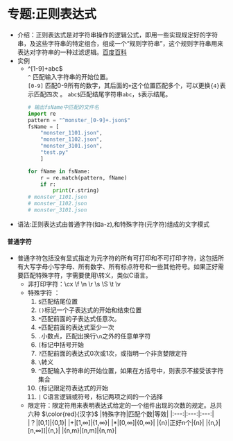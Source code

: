 # 专题:正则表达式

* 介绍：正则表达式是对字符串操作的逻辑公式，即用一些实现规定好的字符串，及这些字符串的特定组合，组成一个“规则字符串”，这个规则字符串用来表达对字符串的一种过滤逻辑。[百度百科](https://baike.baidu.com/item/%E6%AD%A3%E5%88%99%E8%A1%A8%E8%BE%BE%E5%BC%8F/1700215?fr=aladdin)
* 实例  
    * ^[1-9]+abc$   
    `^` 匹配输入字符串的开始位置。  
    `[0-9]` 匹配0-9所有的数字，其后面的`+`这个位置匹配多个，可以更换`{4}`表示匹配四次  。
    `abc$`匹配结尾字符串`abc`，`$`表示结尾。 
        ```py
        # 输出fsName中匹配的文件名
        import re
        pattern = "^monster_[0-9]+.json$"
        fsName = [
            "monster_1101.json", 
            "monster_1102.json", 
            "monster_3101.json", 
            "test.py"
            ]

        for fName in fsName:
            r = re.match(pattern, fName)
            if r:
                print(r.string)
        # monster_1101.json
        # monster_1102.json
        # monster_3101.json
        ```
* 语法:正则表达式由普通字符(如a-z),和特殊字符(元字符)组成的文字模式

#### 普通字符

* 普通字符包括没有显式指定为元字符的所有可打印和不可打印字符，这包括所有大写字母小写字母、所有数字、所有标点符号和一些其他符号。如果正好需要匹配特殊字符，字需要使用\转义，类似C语言。  
    * 非打印字符：\cx \f \n \r \s \S \t \v
    * 特殊字符  ：
        1. `$`匹配结尾位置  
        2. `()`标记一个子表达式的开始和结束位置  
        3. `*`匹配前面的子表达式任意次。  
        4. `+`匹配前面的表达式至少一次  
        5. `.`小数点，匹配出换行`\n`之外的任意单字符  
        6. `[`标记中括号开始
        7. `?`匹配前面的表达式0次或1次，或指明一个非贪婪限定符  
        8. `\`转义
        9. `^`匹配输入字符串的开始位置，如果在方括号中，则表示不接受该字符集合
        10. `{`标记限定符表达式的开始  
        11. `|` C语言逻辑或符号，标记两项之间的一个选择
    * 限定符：限定符用来表明表达式给定的一个组件出现的次数的规定。总共六种 $\color{red}{汉字}$
        |特殊字符|匹配个数|等效|
        |:---:|:---:|:---:|
        |？|[0,1]|{0,1}|
        |+|[1,∞]|{1,∞}|
        |*|[0,∞]|{0,∞}|
        |{n}|正好n个|{n}|
        |{n,}|[n,∞]]|{n,}|
        |{n,m}|[n,m]|{n,m}|

